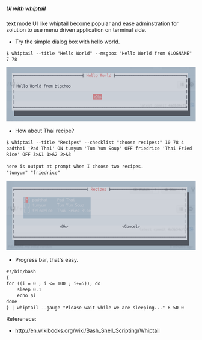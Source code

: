 ##### UI with whiptail 

text mode UI like whiptail become popular and ease adminstration for 
solution to use menu driven application on terminal side.

* Try the simple dialog box with hello world.

```
$ whiptail --title "Hello World" --msgbox "Hello World from $LOGNAME" 7 78
```
![hello_world](https://github.com/boonchu/python3lab/blob/master/UI/hello_world.png)

* How about Thai recipe?

```
$ whiptail --title "Recipes" --checklist "choose recipes:" 10 78 4 padthai 'Pad Thai' ON tumyum 'Tum Yum Soup' OFF friedrice 'Thai Fried Rice' OFF 3>&1 1>&2 2>&3

here is output at prompt when I choose two recipes.
"tumyum" "friedrice"
```

![recipes](https://github.com/boonchu/python3lab/blob/master/UI/recipes.png)

* Progress bar, that's easy.
```
#!/bin/bash
{
for ((i = 0 ; i <= 100 ; i+=5)); do
    sleep 0.1
    echo $i
done
} | whiptail --gauge "Please wait while we are sleeping..." 6 50 0
```

Referenece: 
* http://en.wikibooks.org/wiki/Bash_Shell_Scripting/Whiptail


